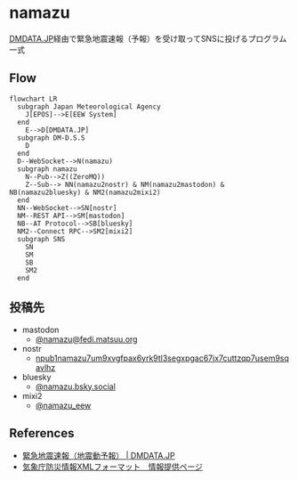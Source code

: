 # namazu

[DMDATA.JP](https://dmdata.jp)経由で緊急地震速報（予報）を受け取ってSNSに投げるプログラム一式

## Flow

```mermaid
flowchart LR
  subgraph Japan Meteorological Agency
    J[EPOS]-->E[EEW System]
  end
    E-->D[DMDATA.JP]
  subgraph DM-D.S.S
    D
  end
  D--WebSocket-->N(namazu)
  subgraph namazu
    N--Pub-->Z((ZeroMQ))
    Z--Sub--> NN(namazu2nostr) & NM(namazu2mastodon) & NB(namazu2bluesky) & NM2(namazu2mixi2)
  end
  NN--WebSocket-->SN[nostr]
  NM--REST API-->SM[mastodon]
  NB--AT Protocol-->SB[bluesky]
  NM2--Connect RPC-->SM2[mixi2]
  subgraph SNS
    SN
    SM
    SB
    SM2
  end
```

## 投稿先

* mastodon
    * [@namazu@fedi.matsuu.org](https://fedi.matsuu.org/@namazu)
* nostr
    * [npub1namazu7um9xvgfpax6yrk9tl3segxpgac67jx7cuttzqp7usem9sqavlhz](https://iris.to/npub1namazu7um9xvgfpax6yrk9tl3segxpgac67jx7cuttzqp7usem9sqavlhz)
* bluesky
    * [@namazu.bsky.social](https://blue.amazingca.dev/?username=namazu.bsky.social)
* mixi2
    * [@namazu_eew](https://mixi.social/@namazu_eew)

## References

* [緊急地震速報（地震動予報） | DMDATA.JP](https://dmdata.jp/docs/telegrams/ew09040)
* [気象庁防災情報XMLフォーマット　情報提供ページ](https://xml.kishou.go.jp/)
